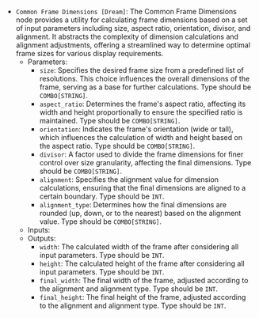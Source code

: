 - `Common Frame Dimensions [Dream]`: The Common Frame Dimensions node provides a utility for calculating frame dimensions based on a set of input parameters including size, aspect ratio, orientation, divisor, and alignment. It abstracts the complexity of dimension calculations and alignment adjustments, offering a streamlined way to determine optimal frame sizes for various display requirements.
    - Parameters:
        - `size`: Specifies the desired frame size from a predefined list of resolutions. This choice influences the overall dimensions of the frame, serving as a base for further calculations. Type should be `COMBO[STRING]`.
        - `aspect_ratio`: Determines the frame's aspect ratio, affecting its width and height proportionally to ensure the specified ratio is maintained. Type should be `COMBO[STRING]`.
        - `orientation`: Indicates the frame's orientation (wide or tall), which influences the calculation of width and height based on the aspect ratio. Type should be `COMBO[STRING]`.
        - `divisor`: A factor used to divide the frame dimensions for finer control over size granularity, affecting the final dimensions. Type should be `COMBO[STRING]`.
        - `alignment`: Specifies the alignment value for dimension calculations, ensuring that the final dimensions are aligned to a certain boundary. Type should be `INT`.
        - `alignment_type`: Determines how the final dimensions are rounded (up, down, or to the nearest) based on the alignment value. Type should be `COMBO[STRING]`.
    - Inputs:
    - Outputs:
        - `width`: The calculated width of the frame after considering all input parameters. Type should be `INT`.
        - `height`: The calculated height of the frame after considering all input parameters. Type should be `INT`.
        - `final_width`: The final width of the frame, adjusted according to the alignment and alignment type. Type should be `INT`.
        - `final_height`: The final height of the frame, adjusted according to the alignment and alignment type. Type should be `INT`.
